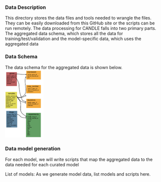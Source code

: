### Data Description

This directory stores the data files and tools needed to wrangle the files. They can be easily downloaded from this GitHub site or the scripts can be run remotely. The data processing for CANDLE falls into two primary parts. The aggregated data schema, which stores all the data for training/test/validation and the model-specific data, which uses the aggregated data 

### Data Schema

The data schema for the aggregated data is shown below.
<img src="origDataSchema.jpg" width=25% height=25%>

### Data model generation

For each model, we will write scripts that map the aggregated data to the data needed for each curated model


List of models:
As we generate model data, list models and scripts here.
